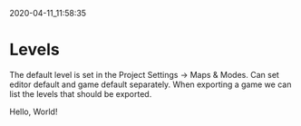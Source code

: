 2020-04-11_11:58:35

# Levels

The default level is set in the Project Settings → Maps & Modes.
Can set editor default and game default separately.
When exporting a game we can list the levels that should be exported.

Hello, World!